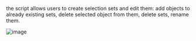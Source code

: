 the script allows users to create selection sets and edit them: add objects to already existing sets, delete selected object from them, delete sets, rename them.

![image](https://user-images.githubusercontent.com/108269822/210437672-c4bb94cd-9a34-4078-bcd1-8dff25b00e27.png)

